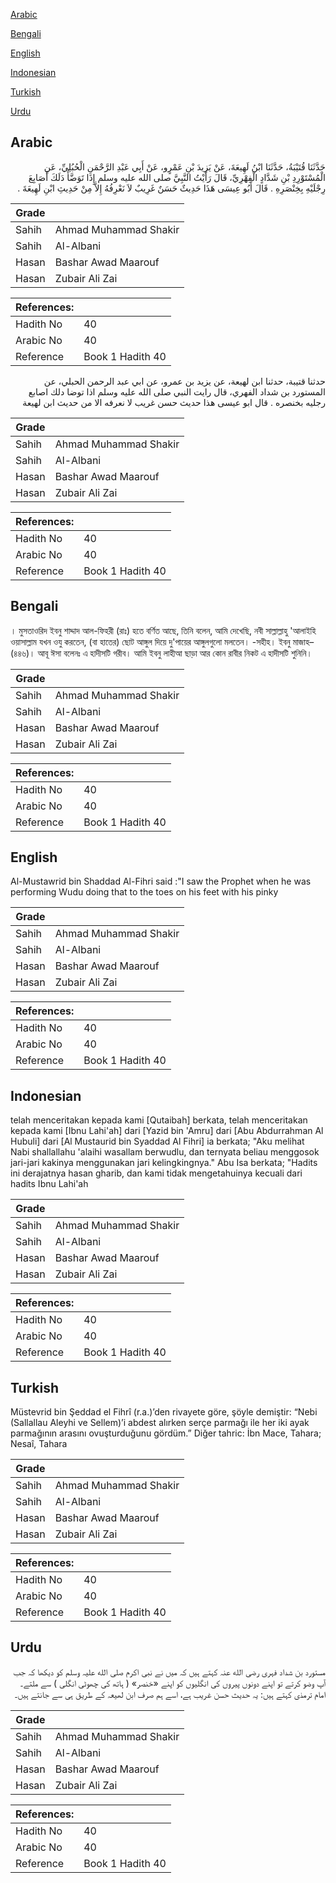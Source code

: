 [Arabic](#arabic)

[Bengali](#bengali)

[English](#english)

[Indonesian](#indonesian)

[Turkish](#turkish)

[Urdu](#urdu)

## Arabic


<div dir="rtl" lang="ar" style={{fontSize:'larger',backgroundColor:'#f8f9fa',padding:20}}>
حَدَّثَنَا قُتَيْبَةُ، حَدَّثَنَا ابْنُ لَهِيعَةَ، عَنْ يَزِيدَ بْنِ عَمْرٍو، عَنْ أَبِي عَبْدِ الرَّحْمَنِ الْحُبُلِيِّ، عَنِ الْمُسْتَوْرِدِ بْنِ شَدَّادٍ الْفِهْرِيِّ، قَالَ رَأَيْتُ النَّبِيَّ صلى الله عليه وسلم إِذَا تَوَضَّأَ دَلَكَ أَصَابِعَ رِجْلَيْهِ بِخِنْصَرِهِ ‏.‏ قَالَ أَبُو عِيسَى هَذَا حَدِيثٌ حَسَنٌ غَرِيبٌ لاَ نَعْرِفُهُ إِلاَّ مِنْ حَدِيثِ ابْنِ لَهِيعَةَ ‏.‏
</div>
<div style={{backgroundColor:'#f8f9fa',padding:20, marginBottom: 10}}><table> <thead> <tr> <th>Grade</th> <th></th> </tr> </thead> <tbody> <tr><td>Sahih</td><td>Ahmad Muhammad Shakir</td></tr><tr><td>Sahih</td><td>Al-Albani</td></tr><tr><td>Hasan</td><td>Bashar Awad Maarouf</td></tr><tr><td>Hasan</td><td>Zubair Ali Zai</td></tr></tbody></table><table> <thead> <tr> <th>References:</th> <th></th> </tr> </thead> <tbody><tr><td>Hadith No</td><td>40</td></tr><tr><td>Arabic No</td><td>40</td></tr><tr><td>Reference</td><td>Book 1 Hadith 40</td></tr></tbody></table></div>


<div dir="rtl" lang="ar" style={{fontSize:'larger',backgroundColor:'#f8f9fa',padding:20}}>
حدثنا قتيبة، حدثنا ابن لهيعة، عن يزيد بن عمرو، عن ابي عبد الرحمن الحبلي، عن المستورد بن شداد الفهري، قال رايت النبي صلى الله عليه وسلم اذا توضا دلك اصابع رجليه بخنصره . قال ابو عيسى هذا حديث حسن غريب لا نعرفه الا من حديث ابن لهيعة
</div>
<div style={{backgroundColor:'#f8f9fa',padding:20, marginBottom: 10}}><table> <thead> <tr> <th>Grade</th> <th></th> </tr> </thead> <tbody> <tr><td>Sahih</td><td>Ahmad Muhammad Shakir</td></tr><tr><td>Sahih</td><td>Al-Albani</td></tr><tr><td>Hasan</td><td>Bashar Awad Maarouf</td></tr><tr><td>Hasan</td><td>Zubair Ali Zai</td></tr></tbody></table><table> <thead> <tr> <th>References:</th> <th></th> </tr> </thead> <tbody><tr><td>Hadith No</td><td>40</td></tr><tr><td>Arabic No</td><td>40</td></tr><tr><td>Reference</td><td>Book 1 Hadith 40</td></tr></tbody></table></div>

## Bengali


<div dir="ltr" lang="bn" style={{fontSize:'larger',backgroundColor:'#f8f9fa',padding:20}}>
। মুসতাওরিদ ইবনু শাদ্দাদ আল-ফিহরী (রাঃ) হতে বর্ণিত আছে, তিনি বলেন, আমি দেখেছি, নবী সাল্লাল্লাহু 'আলাইহি ওয়াসাল্লাম যখন ওযু করতেন, (বা হাতের) ছোট আঙ্গুল দিয়ে দু'পায়ের আঙ্গুলগুলো মলতেন। -সহীহ। ইবনু মাজাহ– (৪৪৬)। আবূ ঈসা বলেনঃ এ হাদীসটি গরীব। আমি ইবনু লাহীআ ছাড়া আর কোন রাবীর নিকট এ হাদীসটি শুনিনি।
</div>
<div style={{backgroundColor:'#f8f9fa',padding:20, marginBottom: 10}}><table> <thead> <tr> <th>Grade</th> <th></th> </tr> </thead> <tbody> <tr><td>Sahih</td><td>Ahmad Muhammad Shakir</td></tr><tr><td>Sahih</td><td>Al-Albani</td></tr><tr><td>Hasan</td><td>Bashar Awad Maarouf</td></tr><tr><td>Hasan</td><td>Zubair Ali Zai</td></tr></tbody></table><table> <thead> <tr> <th>References:</th> <th></th> </tr> </thead> <tbody><tr><td>Hadith No</td><td>40</td></tr><tr><td>Arabic No</td><td>40</td></tr><tr><td>Reference</td><td>Book 1 Hadith 40</td></tr></tbody></table></div>

## English


<div dir="ltr" lang="en" style={{fontSize:'larger',backgroundColor:'#f8f9fa',padding:20}}>
Al-Mustawrid bin Shaddad Al-Fihri said :"I saw the Prophet when he was performing Wudu doing that to the toes on his feet with his pinky
</div>
<div style={{backgroundColor:'#f8f9fa',padding:20, marginBottom: 10}}><table> <thead> <tr> <th>Grade</th> <th></th> </tr> </thead> <tbody> <tr><td>Sahih</td><td>Ahmad Muhammad Shakir</td></tr><tr><td>Sahih</td><td>Al-Albani</td></tr><tr><td>Hasan</td><td>Bashar Awad Maarouf</td></tr><tr><td>Hasan</td><td>Zubair Ali Zai</td></tr></tbody></table><table> <thead> <tr> <th>References:</th> <th></th> </tr> </thead> <tbody><tr><td>Hadith No</td><td>40</td></tr><tr><td>Arabic No</td><td>40</td></tr><tr><td>Reference</td><td>Book 1 Hadith 40</td></tr></tbody></table></div>

## Indonesian


<div dir="ltr" lang="id" style={{fontSize:'larger',backgroundColor:'#f8f9fa',padding:20}}>
telah menceritakan kepada kami [Qutaibah] berkata, telah menceritakan kepada kami [Ibnu Lahi'ah] dari [Yazid bin 'Amru] dari [Abu Abdurrahman Al Hubuli] dari [Al Mustaurid bin Syaddad Al Fihri] ia berkata; "Aku melihat Nabi shallallahu 'alaihi wasallam berwudlu, dan ternyata beliau menggosok jari-jari kakinya menggunakan jari kelingkingnya." Abu Isa berkata; "Hadits ini derajatnya hasan gharib, dan kami tidak mengetahuinya kecuali dari hadits Ibnu Lahi'ah
</div>
<div style={{backgroundColor:'#f8f9fa',padding:20, marginBottom: 10}}><table> <thead> <tr> <th>Grade</th> <th></th> </tr> </thead> <tbody> <tr><td>Sahih</td><td>Ahmad Muhammad Shakir</td></tr><tr><td>Sahih</td><td>Al-Albani</td></tr><tr><td>Hasan</td><td>Bashar Awad Maarouf</td></tr><tr><td>Hasan</td><td>Zubair Ali Zai</td></tr></tbody></table><table> <thead> <tr> <th>References:</th> <th></th> </tr> </thead> <tbody><tr><td>Hadith No</td><td>40</td></tr><tr><td>Arabic No</td><td>40</td></tr><tr><td>Reference</td><td>Book 1 Hadith 40</td></tr></tbody></table></div>

## Turkish


<div dir="ltr" lang="tr" style={{fontSize:'larger',backgroundColor:'#f8f9fa',padding:20}}>
Müstevrid bin Şeddad el Fihrî (r.a.)’den rivayete göre, şöyle demiştir: “Nebi (Sallallau Aleyhi ve Sellem)’i abdest alırken serçe parmağı ile her iki ayak parmağının arasını ovuşturduğunu gördüm.” Diğer tahric: İbn Mace, Tahara; Nesaî, Tahara
</div>
<div style={{backgroundColor:'#f8f9fa',padding:20, marginBottom: 10}}><table> <thead> <tr> <th>Grade</th> <th></th> </tr> </thead> <tbody> <tr><td>Sahih</td><td>Ahmad Muhammad Shakir</td></tr><tr><td>Sahih</td><td>Al-Albani</td></tr><tr><td>Hasan</td><td>Bashar Awad Maarouf</td></tr><tr><td>Hasan</td><td>Zubair Ali Zai</td></tr></tbody></table><table> <thead> <tr> <th>References:</th> <th></th> </tr> </thead> <tbody><tr><td>Hadith No</td><td>40</td></tr><tr><td>Arabic No</td><td>40</td></tr><tr><td>Reference</td><td>Book 1 Hadith 40</td></tr></tbody></table></div>

## Urdu


<div dir="rtl" lang="ur" style={{fontSize:'larger',backgroundColor:'#f8f9fa',padding:20}}>
مستورد بن شداد فہری رضی الله عنہ کہتے ہیں کہ میں نے نبی اکرم صلی الله علیہ وسلم کو دیکھا کہ جب آپ وضو کرتے تو اپنے دونوں پیروں کی انگلیوں کو اپنے «خنصر» ( ہاتھ کی چھوٹی انگلی ) سے ملتے۔ امام ترمذی کہتے ہیں: یہ حدیث حسن غریب ہے، اسے ہم صرف ابن لھیعہ کے طریق ہی سے جانتے ہیں۔
</div>
<div style={{backgroundColor:'#f8f9fa',padding:20, marginBottom: 10}}><table> <thead> <tr> <th>Grade</th> <th></th> </tr> </thead> <tbody> <tr><td>Sahih</td><td>Ahmad Muhammad Shakir</td></tr><tr><td>Sahih</td><td>Al-Albani</td></tr><tr><td>Hasan</td><td>Bashar Awad Maarouf</td></tr><tr><td>Hasan</td><td>Zubair Ali Zai</td></tr></tbody></table><table> <thead> <tr> <th>References:</th> <th></th> </tr> </thead> <tbody><tr><td>Hadith No</td><td>40</td></tr><tr><td>Arabic No</td><td>40</td></tr><tr><td>Reference</td><td>Book 1 Hadith 40</td></tr></tbody></table></div>